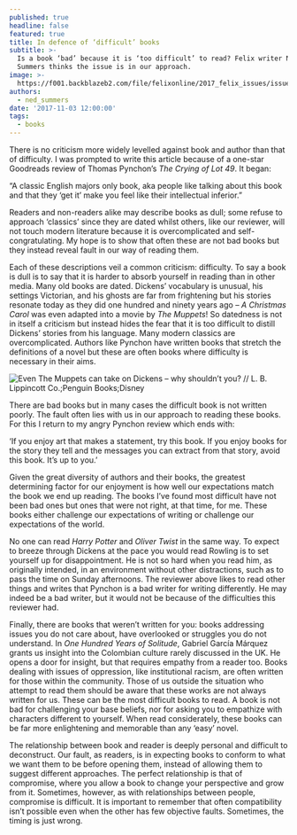```yaml
---
published: true
headline: false
featured: true
title: In defence of ‘difficult’ books
subtitle: >-
  Is a book ‘bad’ because it is ‘too difficult’ to read? Felix writer Ned
  Summers thinks the issue is in our approach.
image: >-
  https://f001.backblazeb2.com/file/felixonline/2017_felix_issues/issue_1674/1674_books_marquez.jpg
authors:
  - ned_summers
date: '2017-11-03 12:00:00'
tags:
  - books
---
```

There is no criticism more widely levelled against book and author than that of difficulty. I was prompted to write this article because of a one-star Goodreads review of Thomas Pynchon’s _The Crying of Lot 49_. It began:

“A classic English majors only book, aka people like talking about this book and that they ‘get it’ make you feel like their intellectual inferior.”
 
Readers and non-readers alike may describe books as dull; some refuse to approach ‘classics’ since they are dated whilst others, like our reviewer, will not touch modern literature because it is overcomplicated and self-congratulating. My hope is to show that often these are not bad books but they instead reveal fault in our way of reading them.
 
Each of these descriptions  veil a common criticism: difficulty. To say a book is dull is to say that it is harder to absorb yourself in reading than in other media. Many old books are dated. Dickens’ vocabulary is unusual, his settings Victorian, and his ghosts are far from frightening but his stories resonate today as they did one hundred and ninety years ago – _A Christmas Carol_ was even adapted into a movie by _The Muppets_! So datedness is not in itself a criticism but instead hides the fear that it is too difficult to distill Dickens’ stories from his language. Many modern classics are overcomplicated. Authors like Pynchon have written books that stretch the definitions of a novel but these are often books where difficulty is necessary in their aims.

![Even The Muppets can take on Dickens – why shouldn’t you? // L. B. Lippincott Co.;Penguin Books;Disney]({{site.baseurl}}/https://f001.backblazeb2.com/file/felixonline/2017_felix_issues/issue_1674/1674_books_muppets.png)
 
There are bad books but in many cases the difficult book is not written poorly.  The fault often lies with us in our approach to reading these books. For this I return to my angry Pynchon review which ends with:
 
‘If you enjoy art that makes a statement, try this book. If you enjoy books for the story they tell and the messages you can extract from that story, avoid this book. It’s up to you.’ 
 
Given the great diversity of authors and their books, the greatest determining factor for our enjoyment is how well our expectations match the book we end up reading. The books I’ve found most difficult have not been bad ones but ones that were not right, at that time, for me. These books either challenge our expectations of writing or challenge our expectations of the world.

No one can read _Harry Potter_ and _Oliver Twist_ in the same way. To expect to breeze through Dickens at the pace you would read Rowling is to set yourself up for disappointment. He is not so hard when you read him, as originally intended, in an environment without other distractions, such as to pass the time on Sunday afternoons. The reviewer above likes to read other things and writes that Pynchon is a bad writer for writing differently. He may indeed be a bad writer, but it would not be because of the difficulties this reviewer had.

Finally, there are books that weren’t written for you: books addressing issues you do not care about, have overlooked or struggles you do not understand. In _One Hundred Years of Solitude_, Gabriel García Márquez grants us insight into the Colombian culture rarely discussed in the UK. He opens a door for insight, but that requires empathy from a reader too. Books dealing with issues of oppression, like institutional racism, are often written for those within the community. Those of us outside the situation who attempt to read them should be aware that these works are not always written for us. These can be the most difficult books to read. A book is not bad for challenging your base beliefs, nor for asking you to empathize with characters different to yourself. When read considerately, these books can be far more enlightening and memorable than any ‘easy’ novel.

The relationship between book and reader is deeply personal and difficult to deconstruct. Our fault, as readers, is in expecting books to conform to what we want them to be before opening them, instead of allowing them to suggest different approaches. The perfect relationship is that of compromise, where you allow a book to change your perspective and grow from it. Sometimes, however, as with relationships between people, compromise is difficult. It is important to remember that often compatibility isn’t possible even when the other has few objective faults.  Sometimes, the timing is just wrong.
